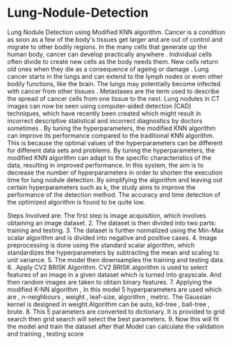# Lung-Nodule-Detection
Lung Nodule Detection using Modified KNN algorithm. 
Cancer is a condition as soon as a few of the body's tissues 
get larger and are out of control and migrate to other bodily 
regions. In the many cells that generate up the human body, 
cancer can develop practically anywhere . Individual cells 
often divide to create new cells as the body needs them. New 
cells return old ones when they die as a consequence of 
ageing or damage .
Lung cancer starts in the lungs and can extend to the 
lymph nodes or even other bodily functions, like the brain. 
The lungs may potentially become infected with cancer from 
other tissues . Metastases are the term used to describe the 
spread of cancer cells from one tissue to the next. Lung 
nodules in CT images can now be seen using computer-aided 
detection (CAD) techniques, which have recently been 
created which might result in incorrect descriptive statistical 
and incorrect diagnostics by doctors sometimes .
By tuning the hyperparameters, the modified KNN 
algorithm can improve its performance compared to the 
traditional KNN algorithm. This is because the optimal 
values of the hyperparameters can be different for different 
data sets and problems. By tuning the hyperparameters, the 
modified KNN algorithm can adapt to the specific 
characteristics of the data, resulting in improved 
performance.
In this system, the aim is to decrease the number of 
hyperparameters in order to shorten the execution time for 
lung nodule detection. By simplifying the algorithm and 
leaving out certain hyperparameters such as k, the study aims 
to improve the performance of the detection method. The 
accuracy and time detection of the optimized algorithm is 
found to be quite low.


Steps Involved are:
The first step is image acquisition, which involves 
obtaining an image dataset.
2. The dataset is then divided into two parts: training 
and testing.
3. The dataset is further normalized using the Min-Max scalar algorithm and is divided into negative 
and positive cases.
4. Image preprocessing is done using the standard 
scalar algorithm, which standardizes the 
hyperparameters by subtracting the mean and 
scaling to unit variance.
5. The model then downsamples the training and 
testing data.
6. .Apply CV2 BRISK Algorithm. CV2 BRISK 
algorithm is used to select features of an image in a 
given dataset which is turned into grayscale. And 
then random images are taken to obtain binary 
features.
7. Applying the modified K-NN algorithm , In this 
model 5 hyperparameters are used which are , n-neighbours , weight , leaf-size, algorithm , metric. 
The Gaussian kernel is designed in 
weight.Algorithm can be auto, kd-tree , ball-tree , 
brute. 
8. This 5 parameters are converted to dictionary. It is 
provided to grid search then grid search will select 
the best parameters. 
9. Now this will fit the model and train the dataset after 
that Model can calculate the validation and training 
, testing score
